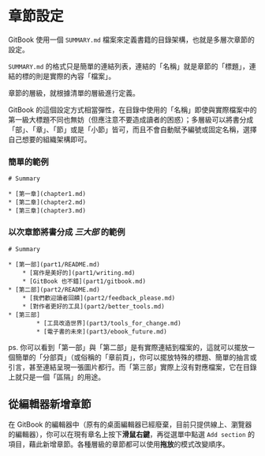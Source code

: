 # 章節設定

GitBook 使用一個 `SUMMARY.md` 檔案來定義書籍的目錄架構，也就是多層次章節的設定。

`SUMMARY.md` 的格式只是簡單的連結列表，連結的「名稱」就是章節的「標題」，連結的標的則是實際的內容「檔案」。

章節的層級，就根據清單的層級進行定義。

GitBook 的這個設定方式相當彈性，在目錄中使用的「名稱」即使與實際檔案中的第一級大標題不同也無妨（但應注意不要造成讀者的困惑）；多層級可以將書分成「部」、「章」、「節」或是「小節」皆可，而且不會自動賦予編號或固定名稱，選擇自己想要的組織架構即可。

### 簡單的範例

```
# Summary

* [第一章](chapter1.md)
* [第二章](chapter2.md)
* [第三章](chapter3.md)
```

### 以次章節將書分成 *三大部* 的範例

```
# Summary

* [第一部](part1/README.md)
    * [寫作是美好的](part1/writing.md)
    * [GitBook 也不錯](part1/gitbook.md)
* [第二部](part2/README.md)
    * [我們歡迎讀者回饋](part2/feedback_please.md)
    * [對作者更好的工具](part2/better_tools.md)
* [第三部]
		* [工具改造世界](part3/tools_for_change.md)
		* [電子書的未來](part3/ebook_future.md)
```

ps. 你可以看到「第一部」與「第二部」是有實際連結到檔案的，這就可以擺放一個簡單的「分部頁」（或俗稱的「章前頁」，你可以擺放特殊的標題、簡單的抽言或引言，甚至連結呈現一張圖片都行。而「第三部」實際上沒有對應檔案，它在目錄上就只是一個「區隔」的用途。

## 從編輯器新增章節

在 GitBook 的編輯器中（原有的桌面編輯器已經廢棄，目前只提供線上、瀏覽器的編輯器），你可以在現有章名上按下**滑鼠右鍵**，再從選單中點選 `Add section` 的項目，藉此新增章節。各種層級的章節都可以使用**拖放**的模式改變順序。

